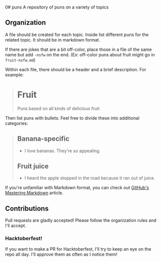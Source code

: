 0# puns
A repository of puns on a variety of topics

## Organization
A file should be created for each topic. Inside list different puns for the 
related topic. It should be in markdown format.

If there are jokes that are a bit off-color, place those in a file of the same 
name but add `-nsfw` on the end. (Ex: off-color puns about fruit might go in 
`fruit-nsfw.md`)

Within each file, there should be a header and a brief description. For example:
> # Fruit
> Puns based on all kinds of delicious fruit

Then list puns with bullets. Feel free to divide these into additional categories:
> ## Banana-specific
> - I love bananas. They're so appealing.
>
> ## Fruit juice
> - I heard the apple stopped in the road because it ran out of juice.

If you're unfamiliar with Markdown format, you can check out [GitHub's Mastering Markdown](https://guides.github.com/features/mastering-markdown/) article.

## Contributions
Pull requests are gladly accepted! Please follow the organization rules and 
I'll accept.

### Hacktoberfest!
If you want to make a PR for Hacktoberfest, I'll try to keep an eye on the repo 
all day. I'll approve them as often as I notice them!